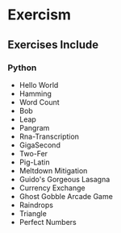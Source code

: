 # Exercism

## Exercises Include

### Python
- Hello World
- Hamming
- Word Count
- Bob
- Leap
- Pangram
- Rna-Transcription
- GigaSecond
- Two-Fer
- Pig-Latin
- Meltdown Mitigation
- Guido's Gorgeous Lasagna
- Currency Exchange
- Ghost Gobble Arcade Game
- Raindrops
- Triangle
- Perfect Numbers
